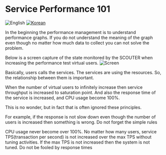 # Service Performance 101
![English](https://img.shields.io/badge/language-English-orange.svg) [![Korean](https://img.shields.io/badge/language-Korean-blue.svg)](Service-Performance-101_kr.md)

In the beginning the performance management is to understand performance graphs.
If you do not understand the meaning of the graph even though no matter how much data to collect you can not solve the problem.

Below is a screen capture of the state monitored by the SCOUTER when increasing the performance test virtual users.
![Screen](../img/tech/loadtest.png)

Basically, users calls the services. The services are using the resources. 
So, the relationship between them is important.

When the number of virtual users to infinitely increase then service throughput is increased to saturation point. And also the response time of the service is increased, and CPU usage become 100%.

This is no wonder, but in fact that is often ignored these principles.

For example, if the response is not slow down even though the number of users is increased then something is wrong. Do not forget the simple rules

CPU usage never become over 100%. 
No matter how many users, service TPS(transaction per second) is not increased over the max TPS without tuning activities. If the max TPS is not increased then the system is not tuned. Do not be fooled by response times